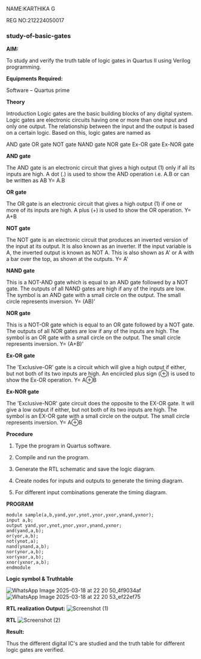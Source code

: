 NAME:KARTHIKA G

REG NO:212224050017
### study-of-basic-gates

**AIM:** 

To study and verify the truth table of logic gates in Quartus II using Verilog programming.

**Equipments Required:**

Software – Quartus prime 

**Theory**

Introduction Logic gates are the basic building blocks of any digital system. Logic gates are electronic circuits having one or more than one input and only one output. The relationship between the input and the output is based on a certain logic. Based on this, logic gates are named as

AND gate OR gate NOT gate NAND gate NOR gate Ex-OR gate Ex-NOR gate

**AND gate**

The AND gate is an electronic circuit that gives a high output (1) only if all its inputs are high. A dot (.) is used to show the AND operation i.e. A.B or can be written as AB
Y= A.B

**OR gate** 

The OR gate is an electronic circuit that gives a high output (1) if one or more of its inputs are high. A plus (+) is used to show the OR operation.
Y= A+B

**NOT gate**

The NOT gate is an electronic circuit that produces an inverted version of the input at its output. It is also known as an inverter. If the input variable is A, the inverted output is known as NOT A. This is also shown as A' or A with a bar over the top, as shown at the outputs.
Y= A'

**NAND gate**

This is a NOT-AND gate which is equal to an AND gate followed by a NOT gate. The outputs of all NAND gates are high if any of the inputs are low. The symbol is an AND gate with a small circle on the output. The small circle represents inversion.
Y= (AB)’

**NOR gate**

This is a NOT-OR gate which is equal to an OR gate followed by a NOT gate. The outputs of all NOR gates are low if any of the inputs are high. The symbol is an OR gate with a small circle on the output. The small circle represents inversion.
Y= (A+B)’

**Ex-OR gate**

The 'Exclusive-OR' gate is a circuit which will give a high output if either, but not both of its two inputs are high. An encircled plus sign (⊕) is used to show the Ex-OR operation.
Y= A⊕B

**Ex-NOR gate**

The 'Exclusive-NOR' gate circuit does the opposite to the EX-OR gate. It will give a low output if either, but not both of its two inputs are high. The symbol is an EX-OR gate with a small circle on the output. The small circle represents inversion.
Y= A⊕B

**Procedure** 

1.	Type the program in Quartus software.

2.	Compile and run the program.

3.	Generate the RTL schematic and save the logic diagram.

4.	Create nodes for inputs and outputs to generate the timing diagram.

5.	For different input combinations generate the timing diagram.


**PROGRAM**

```
module sample(a,b,yand,yor,ynot,ynor,yxor,ynand,yxnor);
input a,b;
output yand,yor,ynot,ynor,yxor,ynand,yxnor;
and(yand,a,b);
or(yor,a,b);
not(ynot,a);
nand(ynand,a,b);
nor(ynor,a,b);
xor(yxor,a,b);
xnor(yxnor,a,b);
endmodule
``` 
 
**Logic symbol & Truthtable**

![WhatsApp Image 2025-03-18 at 22 20 50_4f9034af](https://github.com/user-attachments/assets/ef1a28f5-4ba1-4f70-9d1d-aa05c5cd7ef3)
![WhatsApp Image 2025-03-18 at 22 20 53_ef22ef75](https://github.com/user-attachments/assets/4c4422ff-fe97-41ec-81c4-b9c6c02b67c8)

**RTL realization Output:** 
![Screenshot (1)](https://github.com/user-attachments/assets/9321a8ec-4a6a-44fb-a4a8-5180272134a5)


**RTL**
![Screenshot (2)](https://github.com/user-attachments/assets/25c79ca2-1c6b-4e8d-ab8a-ab26768674a8)

**Result:**

Thus the different digital IC's are studied and the truth table for different logic gates are verified.

